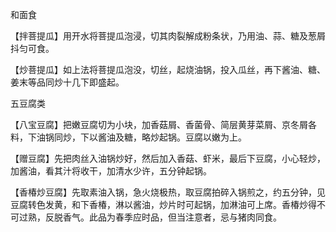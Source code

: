 和面食  

【拌菩提瓜】用开水将菩提瓜泡浸，切其肉裂解成粉条状，乃用油、蒜、糖及葱屑抖匀可食。  

【炒菩提瓜】如上法将菩提瓜泡没，切丝，起烧油锅，投入瓜丝，再下酱油、糖、姜末等品同炒十几下即盛起。  

五豆腐类  

【八宝豆腐】把嫩豆腐切为小块，加香菇屑、香菌骨、简层黄芽菜屑、京冬屑各料，下油锅同炒，下以酱油及糖，略炒起锅。豆腐以嫩为上。  

【赠豆腐】先把肉丝入油锅炒好，然后加入香菇、虾米，最后下豆腐，小心轻炒，加酱油，看其汁将收干，加清水少许，五分钟起锅。  

【香椿炒豆腐】先取素油入锅，急火烧极热，取豆腐拍碎入锅煎之，约五分钟，见豆腐转色发黄，和下香椿，淋以酱油，炒片时可起锅，加淋油可上席。香椿炒得不可过熟，反脱香气。此品为春季应时品，但当注意者，忌与猪肉同食。